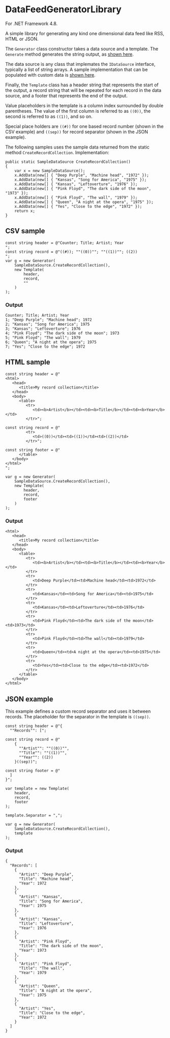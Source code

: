 # DataFeedGeneratorLibrary

For .NET Framework 4.8.

A simple library for generating any kind one dimensional data feed like RSS, HTML or JSON.

The `Generator` class constructor takes a data source and a template. The `Generate` method generates the string output, as [shown here](https://github.com/Anders-H/DataFeedGeneratorLibrary/blob/main/Examples/Program.cs).

The data source is any class that implemates the `IDataSource` interface, typically a list of string arrays. A sample implementation that can be populated with custom data is [shown here](https://github.com/Anders-H/DataFeedGeneratorLibrary/blob/main/DataFeedGeneratorLibrary/SampleDataSource.cs).

Finally, the `Template` class has a header string that represents the start of the output, a record string that will be repeated for each record in the data source, and a footer that represents the end of the output.

Value placeholders in the template is a column index surrounded by double parentheses. The value of the first column is referred to as `((0))`, the second is referred to as `((1))`, and so on.

Special place holders are `((#))` for one based record number (shown in the CSV example) and `((sep))` for record separator (shown in the JSON example).

The following samples uses the sample data returned from the static method `CreateRecordCollection`. Implementation:

```
public static SampleDataSource CreateRecordCollection()
{
    var x = new SampleDataSource();
    x.AddData(new[] { "Deep Purple", "Machine head", "1972" });
    x.AddData(new[] { "Kansas", "Song for America", "1975" });
    x.AddData(new[] { "Kansas", "Leftoverture", "1976" });
    x.AddData(new[] { "Pink Floyd", "The dark side of the moon", "1973" });
    x.AddData(new[] { "Pink Floyd", "The wall", "1979" });
    x.AddData(new[] { "Queen", "A night at the opera", "1975" });
    x.AddData(new[] { "Yes", "Close to the edge", "1972" });
    return x;
}
```

## CSV sample

```
const string header = @"Counter; Title; Artist; Year
";
const string record = @"((#)); ""((0))""; ""((1))""; ((2))
";
var g = new Generator(
    SampleDataSource.CreateRecordCollection(),
    new Template(
        header,
        record,
        ""
    )
);
```

### Output

```
Counter; Title; Artist; Year
1; "Deep Purple"; "Machine head"; 1972
2; "Kansas"; "Song for America"; 1975
3; "Kansas"; "Leftoverture"; 1976
4; "Pink Floyd"; "The dark side of the moon"; 1973
5; "Pink Floyd"; "The wall"; 1979
6; "Queen"; "A night at the opera"; 1975
7; "Yes"; "Close to the edge"; 1972
```

## HTML sample

```
const string header = @"
<html>
   <head>
      <title>My record collection</title>
   </head>
   <body>
      <table>
         <tr>
            <td><b>Artist</b></td><td><b>Title</b></td><td><b>Year</b></td>
         </tr>";

const string record = @"
         <tr>
            <td>((0))</td><td>((1))</td><td>((2))</td>
         </tr>";

const string footer = @"
      </table>
   </body>
</html>
";

var g = new Generator(
    SampleDataSource.CreateRecordCollection(),
    new Template(
        header,
        record,
        footer
    )
);
```

### Output

```
<html>
   <head>
      <title>My record collection</title>
   </head>
   <body>
      <table>
         <tr>
            <td><b>Artist</b></td><td><b>Title</b></td><td><b>Year</b></td>
         </tr>
         <tr>
            <td>Deep Purple</td><td>Machine head</td><td>1972</td>
         </tr>
         <tr>
            <td>Kansas</td><td>Song for America</td><td>1975</td>
         </tr>
         <tr>
            <td>Kansas</td><td>Leftoverture</td><td>1976</td>
         </tr>
         <tr>
            <td>Pink Floyd</td><td>The dark side of the moon</td><td>1973</td>
         </tr>
         <tr>
            <td>Pink Floyd</td><td>The wall</td><td>1979</td>
         </tr>
         <tr>
            <td>Queen</td><td>A night at the opera</td><td>1975</td>
         </tr>
         <tr>
            <td>Yes</td><td>Close to the edge</td><td>1972</td>
         </tr>
      </table>
   </body>
</html>
```

## JSON example

This example defines a custom record separator and uses it between records. The placeholder for the separator in the template is `((sep))`.

```
const string header = @"{
  ""Records"": [";

const string record = @"
    {
      ""Artist"": ""((0))"",
      ""Title"": ""((1))"",
      ""Year"": ((2))
    }((sep))";

const string footer = @"
  ]
}";

var template = new Template(
    header,
    record,
    footer
);

template.Separator = ",";

var g = new Generator(
    SampleDataSource.CreateRecordCollection(),
    template
);
```

### Output

```
{
  "Records": [
    {
      "Artist": "Deep Purple",
      "Title": "Machine head",
      "Year": 1972
    },
    {
      "Artist": "Kansas",
      "Title": "Song for America",
      "Year": 1975
    },
    {
      "Artist": "Kansas",
      "Title": "Leftoverture",
      "Year": 1976
    },
    {
      "Artist": "Pink Floyd",
      "Title": "The dark side of the moon",
      "Year": 1973
    },
    {
      "Artist": "Pink Floyd",
      "Title": "The wall",
      "Year": 1979
    },
    {
      "Artist": "Queen",
      "Title": "A night at the opera",
      "Year": 1975
    },
    {
      "Artist": "Yes",
      "Title": "Close to the edge",
      "Year": 1972
    }
  ]
}
```